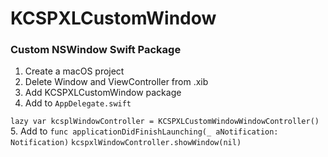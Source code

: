 # KCSPXLCustomWindow

### Custom NSWindow Swift Package

1. Create a macOS project
2. Delete Window and ViewController from .xib
3. Add KCSPXLCustomWindow package
4. Add to `AppDelegate.swift` 

`lazy var kcsplWindowController = KCSPXLCustomWindowWindowController()`
5. Add to `func applicationDidFinishLaunching(_ aNotification: Notification)`
        `kcspxlWindowController.showWindow(nil)`
